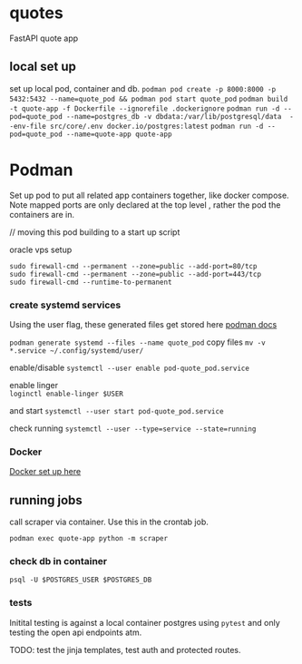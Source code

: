 # quotes
FastAPI quote app

## local set up 
set up local pod, container and db. 
`podman pod create -p 8000:8000 -p 5432:5432 --name=quote_pod && podman pod start quote_pod`
`podman build -t quote-app -f Dockerfile --ignorefile .dockerignore`
`podman run -d --pod=quote_pod --name=postgres_db -v dbdata:/var/lib/postgresql/data  --env-file src/core/.env docker.io/postgres:latest`
`podman run -d --pod=quote_pod --name=quote-app quote-app`
    

# Podman   

Set up pod to put all related app containers together, like docker compose.  Note mapped ports are only declared at the top level , rather the pod the containers are in.

// moving this pod building to a start up script

oracle vps setup

```  
sudo firewall-cmd --permanent --zone=public --add-port=80/tcp
sudo firewall-cmd --permanent --zone=public --add-port=443/tcp
sudo firewall-cmd --runtime-to-permanent
```

### create systemd services
Using the user flag, these generated files get stored here [podman docs](https://docs.podman.io/en/latest/markdown/podman-generate-systemd.1.html)  

`podman generate systemd --files --name quote_pod`
copy files
`mv -v *.service ~/.config/systemd/user/`

enable/disable
`systemctl --user enable pod-quote_pod.service`

enable linger  
`loginctl enable-linger $USER`

and start
`systemctl --user start pod-quote_pod.service`

check running
`systemctl --user --type=service --state=running`


### Docker 
[Docker set up here](DOCKER.md)

## running jobs 

call scraper via container. Use this in the crontab job. 

`podman exec quote-app python -m scraper`

### check db in container

`psql -U $POSTGRES_USER $POSTGRES_DB`


### tests

Initital testing is against a local container postgres using `pytest` and only testing the open api endpoints atm. 

TODO: test the jinja templates, test auth and protected routes.

